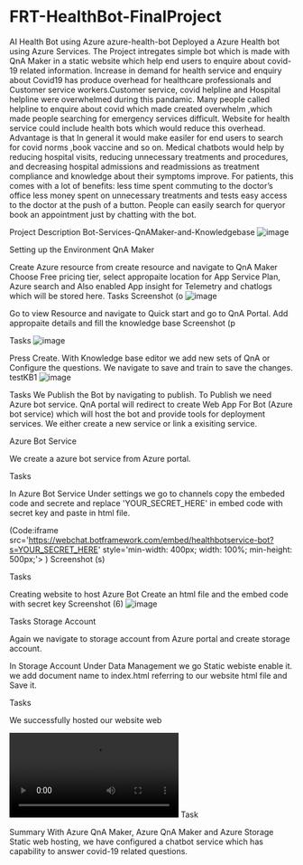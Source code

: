 # FRT-HealthBot-FinalProject
AI Health Bot using Azure
azure-health-bot
Deployed a Azure Health bot using Azure Services. The Project intregates simple bot which is made with QnA Maker in a static website which help end users to enquire about covid-19 related information. Increase in demand for health service and enquiry about Covid19 has produce overhead for healthcare professionals and Customer service workers.Customer service, covid helpline and Hospital helpline were overwhelmed during this pandamic. Many people called helpline to enquire about covid which made created overwhelm ,which made people searching for emergency services difficult. Website for health service could include health bots which would reduce this overhead. Advantage is that In general it would make easiler for end users to search for covid norms ,book vaccine and so on. Medical chatbots would help by reducing hospital visits, reducing unnecessary treatments and procedures, and decreasing hospital admissions and readmissions as treatment compliance and knowledge about their symptoms improve. For patients, this comes with a lot of benefits: less time spent commuting to the doctor’s office less money spent on unnecessary treatments and tests easy access to the doctor at the push of a button. People can easily search for queryor book an appointment just by chatting with the bot.

Project Description Bot-Services-QnAMaker-and-Knowledgebase
![image](https://user-images.githubusercontent.com/78140862/155737125-e8765b82-5390-4765-80cd-136426c9f579.png)


Setting up the Environment QnA Maker

Create Azure resource from create resource and navigate to QnA Maker Choose Free pricing tier, select appropaite location for App Service Plan, Azure search and Also enabled App insight for Telemetry and chatlogs which will be stored here. Tasks Screenshot (o
![image](https://user-images.githubusercontent.com/78140862/157388037-4e53f826-64b6-4a3a-934a-06460eaaf734.png)

Go to view Resource and navigate to Quick start and go to QnA Portal. Add appropaite details and fill the knowledge base Screenshot (p

Tasks
![image](https://user-images.githubusercontent.com/78140862/157388690-6e0a5850-e1b7-4425-8a23-ab14d5eb7513.png)



Press Create. With Knowledge base editor we add new sets of QnA or Configure the questions. We navigate to save and train to save the changes. testKB1
![image](https://user-images.githubusercontent.com/78140862/155737369-94428b26-8844-426a-b871-43e2a174b29b.png)

Tasks We Publish the Bot by navigating to publish. To Publish we need Azure bot service. QnA portal will redirect to create Web App For Bot (Azure bot service) which will host the bot and provide tools for deployment services. We either create a new service or link a exisiting service.

Azure Bot Service

We create a azure bot service from Azure portal.


Tasks

In Azure Bot Service Under settings we go to channels copy the embeded code and secrete and replace 'YOUR_SECRET_HERE' in embed code with secret key and paste in html file.

(Code:iframe src='https://webchat.botframework.com/embed/healthbotservice-bot?s=YOUR_SECRET_HERE' style='min-width: 400px; width: 100%; min-height: 500px;'></iframe> ) Screenshot (s)

Tasks

Creating website to host Azure Bot Create an html file and the embed code with secret key Screenshot (6)
![image](https://user-images.githubusercontent.com/78140862/155737452-1a992cae-b21e-4483-b0a9-07801090dbd1.png)

Tasks Storage Account

Again we navigate to storage account from Azure portal and create storage account.

In Storage Account Under Data Management we go Static webiste enable it. we add document name to index.html referring to our website html file and Save it.

Tasks

We successfully hosted our website web

![video](https://user-images.githubusercontent.com/91495338/152352748-d9ae0c29-7e80-471c-b03a-5b1dacf79975.mp4)
Task

Summary With Azure QnA Maker, Azure QnA Maker and Azure Storage Static web hosting, we have configured a chatbot service which has capability to answer covid-19 related questions.

